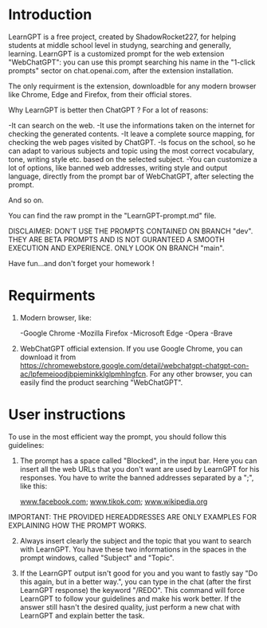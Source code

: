 # Introduction

LearnGPT is a free project, created by ShadowRocket227, for helping students at middle school level in studyng, searching and generally, learning.
LearnGPT is a customized prompt for the web extension "WebChatGPT": you can use this prompt searching his name in the "1-click prompts" sector on chat.openai.com, after
the extension installation.

The only requirment is the extension, downloadble for any modern browser like Chrome, Edge and Firefox, from their official stores.

Why LearnGPT is better then ChatGPT ? For a lot of reasons:

-It can search on the web.
-It use the informations taken on the internet for checking the generated contents.
-It leave a complete source mapping, for checking the web pages visited by ChatGPT.
-Is focus on the school, so he can adapt to various subjects and topic using the most correct vocabulary, tone, writing style etc. based on the selected subject.
-You can customize a lot of options, like banned web addresses, writing style and output language, directly from the prompt bar of WebChatGPT, after selecting the prompt.

And so on.

You can find the raw prompt in the "LearnGPT-prompt.md" file. 

DISCLAIMER: DON'T USE THE PROMPTS CONTAINED ON BRANCH "dev". THEY ARE BETA PROMPTS AND IS NOT GURANTEED A SMOOTH EXECUTION AND EXPERIENCE. ONLY LOOK ON BRANCH "main".

Have fun...and don't forget your homework !

# Requirments

1) Modern browser, like:

    -Google Chrome
    -Mozilla Firefox
    -Microsoft Edge
    -Opera
    -Brave

2) WebChatGPT official extension. If you use Google Chrome, you can download it from
   https://chromewebstore.google.com/detail/webchatgpt-chatgpt-con-ac/lpfemeioodjbpieminkklglpmhlngfcn. For any other browser, you can easily find the product searching "WebChatGPT".

# User instructions

To use in the most efficient way the prompt, you should follow this guidelines:

1) The prompt has a space called "Blocked", in the input bar. Here you can insert all the web URLs that you don't want are used by    LearnGPT for his responses. You have to write the banned addresses separated by a ";", like this:

    www.facebook.com; www.tikok.com; www.wikipedia.org

IMPORTANT: THE PROVIDED HEREADDRESSES ARE ONLY EXAMPLES FOR EXPLAINING HOW THE PROMPT WORKS.

2) Always insert clearly the subject and the topic that you want to search with LearnGPT. You have these two informations in the spaces in the prompt windows, called "Subject" and "Topic".

3) If the LearnGPT output isn't good for you and you want to fastly say "Do this again, but in a better way.", you can type in the chat (after the first LearnGPT response) the keyword "/REDO". This command will force LearnGPT to follow your guidelines and make his work better. If the answer still hasn't the desired quality, just perform a new chat with LearnGPT and explain better the task.